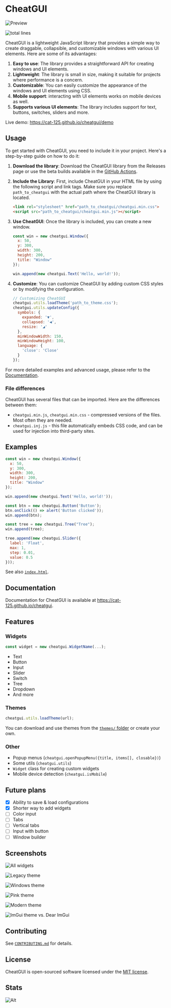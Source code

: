 # CheatGUI

![Preview](https://github.com/cat-125/cheatgui/assets/106539381/62378702-14b3-4325-9bc0-b7c640cf2310)

![total lines](https://tokei.rs/b1/github/cat-125/cheatgui)

CheatGUI is a lightweight JavaScript library that provides a simple way to create draggable, collapsible, and customizable windows with various UI elements. Here are some of its advantages:

1. **Easy to use**: The library provides a straightforward API for creating windows and UI elements.
2. **Lightweight**: The library is small in size, making it suitable for projects where performance is a concern.
3. **Customizable**: You can easily customize the appearance of the windows and UI elements using CSS.
4. **Mobile support**: interacting with UI elements works on mobile devices as well.
5. **Supports various UI elements**: The library includes support for text, buttons, switches, sliders and more.

Live demo: <https://cat-125.github.io/cheatgui/demo>

## Usage

To get started with CheatGUI, you need to include it in your project. Here's a step-by-step guide on how to do it:

1. **Download the library**: Download the CheatGUI library from the Releases page or use the beta builds available in the [GitHub Actions](https://github.com/cat-125/cheatgui/actions/workflows/dev_build.yml).

2. **Include the Library**: First, include CheatGUI in your HTML file by using the following  script and link tags. Make sure you replace `path_to_cheatgui` with the actual path where the CheatGUI library is located.

   ```html
   <link rel="stylesheet" href="path_to_cheatgui/cheatgui.min.css">
   <script src="path_to_cheatgui/cheatgui.min.js"></script>
   ```

3. **Use CheatGUI**: Once the library is included, you can create a new window.

   ```javascript
   const win = new cheatgui.Window({
     x: 50,
     y: 300,
     width: 300,
     height: 200,
     title: "Window"
   });

   win.append(new cheatgui.Text('Hello, world!'));
   ```

4. **Customize**: You can customize CheatGUI by adding custom CSS styles or by modifying the configuration.

   ```javascript
   // Customizing CheatGUI
   cheatgui.utils.loadTheme('path_to_theme.css');
   cheatgui.utils.updateConfig({
     symbols: {
       expanded: '▼',
       collapsed: '◀',
       resize: '◢'
     },
     minWindowWidth: 150,
     minWindowHeight: 100,
     language: {
       'close': 'Close'
     }
   });
   ```

For more detailed examples and advanced usage, please refer to the [Documentation](https://cat-125.github.io/cheatgui).

### File differences

CheatGUI has several files that can be imported. Here are the differences between them:

- `cheatgui.min.js`, `cheatgui.min.css` - compressed versions of the files. Most often they are needed.
- `cheatgui.inj.js` - this file automatically embeds CSS code, and can be used for injection into third-party sites.

## Examples

```javascript
const win = new cheatgui.Window({
  x: 50,
  y: 300,
  width: 300,
  height: 200,
  title: "Window"
});

win.append(new cheatgui.Text('Hello, world!'));

const btn = new cheatgui.Button('Button');
btn.onClick(() => alert('Button clicked'));
win.append(btn);

const tree = new cheatgui.Tree("Tree");
win.append(tree);

tree.append(new cheatgui.Slider({
  label: 'Float',
  max: 1,
  step: 0.01,
  value: 0.5
}));
```

See also [`index.html`](index.html#L56).

## Documentation

Documentation for CheatGUI is available at <https://cat-125.github.io/cheatgui>.

## Features

### Widgets

```javascript
const widget = new cheatgui.WidgetName(...);
```

- Text
- Button
- Input
- Slider
- Switch
- Tree
- Dropdown
- And more

### Themes

```javascript
cheatgui.utils.loadTheme(url);
```

You can download and use themes from the [`themes/` folder](themes/) or create your own.

### Other

- Popup menus (`cheatgui.openPopupMenu({title, items[], closable})`)
- Some utils (`cheatgui.utils`)
- `Widget` class for creating custom widgets
- Mobile device detection (`cheatgui.isMobile`)

## Future plans

- [x] Ability to save & load configurations
- [x] Shorter way to add widgets
- [ ] Color input
- [ ] Tabs
- [ ] Vertical tabs
- [ ] Input with button
- [ ] Window builder

## Screenshots

![All widgets](https://github.com/cat-125/cheatgui/assets/106539381/8bf5144e-79df-49f5-8a30-4202777ccf02)

![Legacy theme](https://github.com/cat-125/cheatgui/assets/106539381/ba98e21f-8cf7-4410-a0b3-2f7c078576b5)

![Windows theme](https://github.com/cat-125/cheatgui/assets/106539381/9d97b6ea-0294-436b-97ec-3c839fcfec60)

![Pink theme](https://github.com/cat-125/cheatgui/assets/106539381/cfe6c101-a6fe-403b-ae1e-13963813a91c)

![Modern theme](https://github.com/cat-125/cheatgui/assets/106539381/60121372-429c-4f73-8720-2ca720190c71)

![ImGui theme vs. Dear ImGui](https://github.com/cat-125/cheatgui/assets/106539381/e9bfad04-fb7d-4c57-aa9e-7f0630f00f04)

## Contributing

See [`CONTRIBUTING.md`](CONTRIBUTING.md) for details.

## License

CheatGUI is open-sourced software licensed under the [MIT license](https://github.com/cat-125/cheatgui/blob/main/LICENSE).

## Stats

![Alt](https://repobeats.axiom.co/api/embed/8680d14e5c563dc7c79526365878c484605670b9.svg)
